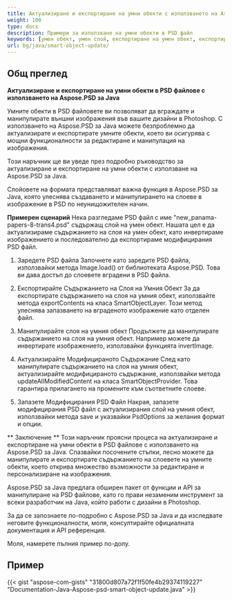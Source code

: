 ```yaml
---
title: Актуализиране и експортиране на умни обекти с използването на Aspose.PSD за Java
weight: 100
type: docs
description: Примери за използване на умни обекти в PSD файл
keywords: [умен обект, умен слой, експортиране на умен обект, експортиране на умен слой, актуализиране на умен обект, актуализиране на умен слой, psd api, java, примерен код]
url: bg/java/smart-object-update/
---
```


## **Общ преглед**

**Актуализиране и експортиране на умни обекти в PSD файлове с използването на Aspose.PSD за Java**

Умните обекти в PSD файловете ви позволяват да вграждате и манипулирате външни изображения във вашите дизайни в Photoshop. С използването на Aspose.PSD за Java можете безпроблемно да актуализирате и експортирате умните обекти, което ви осигурява с мощни функционалности за редактиране и манипулация на изображения.

Този наръчник ще ви уведе през подробно ръководство за актуализиране и експортиране на умни обекти с използване на Aspose.PSD за Java.

Слойовете на формата представляват важна функция в Aspose.PSD за Java, която улеснява създаването и манипулирането на слоеве в изображение в PSD по неунищожителен начин.

**Примерен сценарий**
Нека разгледаме PSD файл с име "new_panama-papers-8-trans4.psd" съдържащ слой на умен обект. Нашата цел е да актуализираме съдържанието на слоя на умен обект, като инвертираме изображението и последователно да експортираме модифицирания PSD файл.

1. Заредете PSD файла
Започнете като заредите PSD файла, използвайки метода Image.load() от библиотеката Aspose.PSD. Това ви дава достъп до слоевете вградени в PSD файла.

2. Експортирайте Съдържанието на Слоя на Умния Обект
За да експортирате съдържанието на слоя на умния обект, използвайте метода exportContents на класа SmartObjectLayer. Този метод улеснява запазването на вграденото изображение като отделен файл.

3. Манипулирайте слоя на умния обект
Продължете да манипулирате съдържанието на слоя на умния обект. Например можете да инвертирате изображението, използвайки функцията invertImage.

4. Актуализирайте Модифицираното Съдържание
След като манипулирате съдържанието на слоя на умния обект, актуализирайте модифицираното съдържание, използвайки метода updateAllModifiedContent на класа SmartObjectProvider. Това гарантира прилагането на промените към съответните слоеве.

5. Запазете Модифицирания PSD Файл
Накрая, запазете модифицирания PSD файл с актуализирания слой на умния обект, използвайки метода save и указвайки PsdOptions за желания формат и опции.

** Заключение **
Този наръчник проясни процеса на актуализиране и експортиране на умни обекти в PSD файлове с използването на Aspose.PSD за Java. Спазвайки посочените стъпки, лесно можете да манипулирате и експортирате съдържанието на слоевете на умните обекти, което открива множество възможности за редактиране и персонализиране на изображения.

Aspose.PSD за Java предлага обширен пакет от функции и API за манипулиране на PSD файлове, като го прави незаменим инструмент за всеки разработчик на Java, който работи с дизайни в Photoshop.

За да се запознаете по-подробно с Aspose.PSD за Java и да изследвате неговите функционалности, моля, консултирайте официалната документация и API референция.

Моля, намерете пълния пример по-долу.

## **Пример**
{{< gist "aspose-com-gists" "31800d807a72f1f50fe4b29374119227" "Documentation-Java-Aspose-psd-smart-object-update.java" >}}